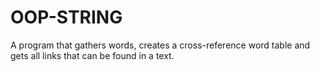 # OOP-STRING
A program that gathers words, creates a cross-reference word table and gets all links that can be found in a text.
